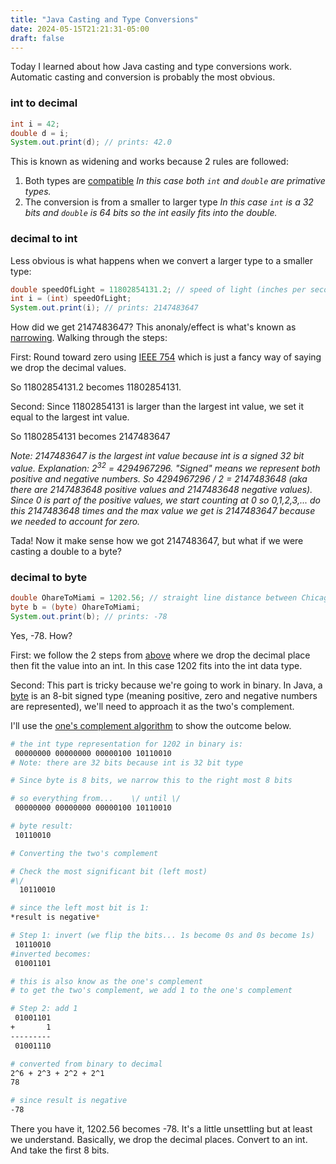 ```yaml
---
title: "Java Casting and Type Conversions"
date: 2024-05-15T21:21:31-05:00
draft: false
---
```


Today I learned about how Java casting and type conversions work. Automatic casting and conversion is probably the most obvious.

### int to decimal

``` java
int i = 42;
double d = i;
System.out.print(d); // prints: 42.0
```

This is known as widening and works because 2 rules are followed:
 1. Both types are [compatible](https://docs.oracle.com/javase/specs/jls/se7/html/jls-5.html#jls-5.1.2)
        _In this case both `int` and `double` are primative types._
 2. The conversion is from a smaller to larger type 
        _In this case `int` is a 32 bits and `double` is 64 bits so the int easily fits into the double._

### decimal to int

Less obvious is what happens when we convert a larger type to a smaller type:

``` java
double speedOfLight = 11802854131.2; // speed of light (inches per second)
int i = (int) speedOfLight;
System.out.print(i); // prints: 2147483647
```

How did we get 2147483647? This anonaly/effect is what's known as [narrowing](https://docs.oracle.com/javase/specs/jls/se7/html/jls-5.html#jls-5.1.3). Walking through the steps:

First: Round toward zero using [IEEE 754](https://en.wikipedia.org/wiki/IEEE_754#Directed_roundings) which is just a fancy way of saying we drop the decimal values.

So 11802854131.2 becomes 11802854131.

Second: Since 11802854131 is larger than the largest int value, we set it equal to the largest int value.

So 11802854131 becomes 2147483647

_Note: 2147483647 is the largest int value because int is a signed 32 bit value. Explanation: 2<sup>32</sup> = 4294967296. "Signed" means we represent both positive and negative numbers. So 4294967296 / 2 = 2147483648 (aka there are 2147483648 positive values and 2147483648 negative values). Since 0 is part of the positive values, we start counting at 0 so 0,1,2,3,... do this 2147483648 times and the max value we get is 2147483647 because we needed to account for zero._

Tada! Now it make sense how we got 2147483647, but what if we were casting a double to a byte?

### decimal to byte

``` java
double OhareToMiami = 1202.56; // straight line distance between Chicago O'hare and Miami airports.
byte b = (byte) OhareToMiami;
System.out.print(b); // prints: -78
```

Yes, -78. How?

First: we follow the 2 steps from [above](#decimal-to-int) where we drop the decimal place then fit the value into an int. In this case 1202 fits into the int data type.

Second: This part is tricky because we're going to work in binary. In Java, a [byte](https://docs.oracle.com/javase/tutorial/java/nutsandbolts/datatypes.html) is an 8-bit signed type (meaning positive, zero and negative numbers are represented), we'll need to approach it as the two's complement. 

I'll use the [one's complement algorithm](https://en.wikipedia.org/wiki/Two%27s_complement#From_the_ones'_complement) to show the outcome below.
``` sh
# the int type representation for 1202 in binary is:
 00000000 00000000 00000100 10110010
# Note: there are 32 bits because int is 32 bit type

# Since byte is 8 bits, we narrow this to the right most 8 bits

# so everything from...    \/ until \/
 00000000 00000000 00000100 10110010

# byte result:
 10110010

# Converting the two's complement

# Check the most significant bit (left most)
#\/
  10110010

# since the left most bit is 1:
*result is negative*

# Step 1: invert (we flip the bits... 1s become 0s and 0s become 1s)
 10110010
#inverted becomes:
 01001101

# this is also know as the one's complement
# to get the two's complement, we add 1 to the one's complement

# Step 2: add 1
 01001101
+       1
---------
 01001110

# converted from binary to decimal
2^6 + 2^3 + 2^2 + 2^1
78

# since result is negative
-78
```

There you have it, 1202.56 becomes -78. It's a little unsettling but at least we understand. Basically, we drop the decimal places. Convert to an int. And take the first 8 bits.